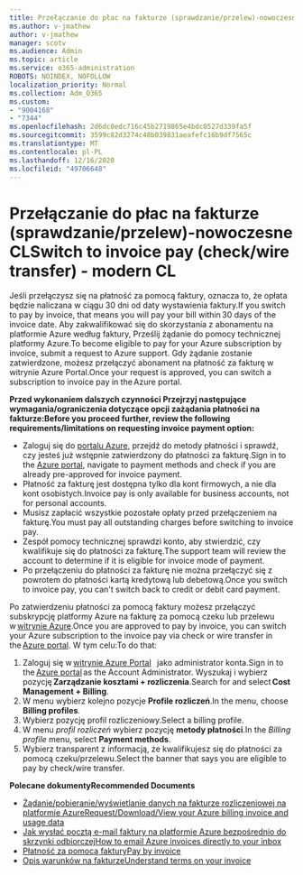 ```yaml
---
title: Przełączanie do płac na fakturze (sprawdzanie/przelew)-nowoczesne CL
ms.author: v-jmathew
author: v-jmathew
manager: scotv
ms.audience: Admin
ms.topic: article
ms.service: o365-administration
ROBOTS: NOINDEX, NOFOLLOW
localization_priority: Normal
ms.collection: Adm_O365
ms.custom:
- "9004168"
- "7344"
ms.openlocfilehash: 2d6dc0edc716c45b2719865e4bdc0527d339fa5f
ms.sourcegitcommit: 3599c82d3274c48b039831aeafefc16b9df7565c
ms.translationtype: MT
ms.contentlocale: pl-PL
ms.lasthandoff: 12/16/2020
ms.locfileid: "49706648"
---
```

# <a name="switch-to-invoice-pay-checkwire-transfer---modern-cl"></a><span data-ttu-id="5bac4-102">Przełączanie do płac na fakturze (sprawdzanie/przelew)-nowoczesne CL</span><span class="sxs-lookup"><span data-stu-id="5bac4-102">Switch to invoice pay (check/wire transfer) - modern CL</span></span>

<span data-ttu-id="5bac4-103">Jeśli przełączysz się na płatność za pomocą faktury, oznacza to, że opłata będzie naliczana w ciągu 30 dni od daty wystawienia faktury.</span><span class="sxs-lookup"><span data-stu-id="5bac4-103">If you switch to pay by invoice, that means you will pay your bill within 30 days of the invoice date.</span></span> <span data-ttu-id="5bac4-104">Aby zakwalifikować się do skorzystania z abonamentu na platformie Azure według faktury, Prześlij żądanie do pomocy technicznej platformy Azure.</span><span class="sxs-lookup"><span data-stu-id="5bac4-104">To become eligible to pay for your Azure subscription by invoice, submit a request to Azure support.</span></span> <span data-ttu-id="5bac4-105">Gdy żądanie zostanie zatwierdzone, możesz przełączyć abonament na płatność za fakturę w witrynie Azure Portal.</span><span class="sxs-lookup"><span data-stu-id="5bac4-105">Once your request is approved, you can switch a subscription to invoice pay in the Azure portal.</span></span>

<span data-ttu-id="5bac4-106">**Przed wykonaniem dalszych czynności Przejrzyj następujące wymagania/ograniczenia dotyczące opcji zażądania płatności na fakturze:**</span><span class="sxs-lookup"><span data-stu-id="5bac4-106">**Before you proceed further, review the following requirements/limitations on requesting invoice payment option:**</span></span>

- <span data-ttu-id="5bac4-107">Zaloguj się do [portalu Azure](https://portal.azure.com/), przejdź do metody płatności i sprawdź, czy jesteś już wstępnie zatwierdzony do płatności za fakturę.</span><span class="sxs-lookup"><span data-stu-id="5bac4-107">Sign in to the [Azure portal](https://portal.azure.com/), navigate to payment methods and check if you are already pre-approved for invoice payment.</span></span>
- <span data-ttu-id="5bac4-108">Płatność za fakturę jest dostępna tylko dla kont firmowych, a nie dla kont osobistych.</span><span class="sxs-lookup"><span data-stu-id="5bac4-108">Invoice pay is only available for business accounts, not for personal accounts.</span></span>
- <span data-ttu-id="5bac4-109">Musisz zapłacić wszystkie pozostałe opłaty przed przełączeniem na fakturę.</span><span class="sxs-lookup"><span data-stu-id="5bac4-109">You must pay all outstanding charges before switching to invoice pay.</span></span>
- <span data-ttu-id="5bac4-110">Zespół pomocy technicznej sprawdzi konto, aby stwierdzić, czy kwalifikuje się do płatności za fakturę.</span><span class="sxs-lookup"><span data-stu-id="5bac4-110">The support team will review the account to determine if it is eligible for invoice mode of payment.</span></span>
- <span data-ttu-id="5bac4-111">Po przełączeniu do płatności za fakturę nie można przełączyć się z powrotem do płatności kartą kredytową lub debetową.</span><span class="sxs-lookup"><span data-stu-id="5bac4-111">Once you switch to invoice pay, you can't switch back to credit or debit card payment.</span></span>

<span data-ttu-id="5bac4-112">Po zatwierdzeniu płatności za pomocą faktury możesz przełączyć subskrypcję platformy Azure na fakturę za pomocą czeku lub przelewu w [witrynie Azure](https://portal.azure.com/).</span><span class="sxs-lookup"><span data-stu-id="5bac4-112">Once you are approved to pay by invoice, you can switch your Azure subscription to the invoice pay via check or wire transfer in the [Azure portal](https://portal.azure.com/).</span></span>
<span data-ttu-id="5bac4-113">W tym celu:</span><span class="sxs-lookup"><span data-stu-id="5bac4-113">To do that:</span></span>

1. <span data-ttu-id="5bac4-114">Zaloguj się w [witrynie Azure Portal](https://portal.azure.com/)   jako administrator konta.</span><span class="sxs-lookup"><span data-stu-id="5bac4-114">Sign in to the [Azure portal](https://portal.azure.com/) as the Account Administrator.</span></span> <span data-ttu-id="5bac4-115">Wyszukaj i wybierz pozycję **Zarządzanie kosztami + rozliczenia**.</span><span class="sxs-lookup"><span data-stu-id="5bac4-115">Search for and select **Cost Management + Billing**.</span></span>
2. <span data-ttu-id="5bac4-116">W menu wybierz kolejno pozycje **Profile rozliczeń**.</span><span class="sxs-lookup"><span data-stu-id="5bac4-116">In the menu, choose **Billing profiles**.</span></span>
3. <span data-ttu-id="5bac4-117">Wybierz pozycję profil rozliczeniowy.</span><span class="sxs-lookup"><span data-stu-id="5bac4-117">Select a billing profile.</span></span>
4. <span data-ttu-id="5bac4-118">W menu *profil rozliczeń* wybierz pozycję **metody płatności**.</span><span class="sxs-lookup"><span data-stu-id="5bac4-118">In the *Billing profile* menu, select **Payment methods**.</span></span>
5. <span data-ttu-id="5bac4-119">Wybierz transparent z informacją, że kwalifikujesz się do płatności za pomocą czeku/przelewu.</span><span class="sxs-lookup"><span data-stu-id="5bac4-119">Select the banner that says you are eligible to pay by check/wire transfer.</span></span>

<span data-ttu-id="5bac4-120">**Polecane dokumenty**</span><span class="sxs-lookup"><span data-stu-id="5bac4-120">**Recommended Documents**</span></span>

- [<span data-ttu-id="5bac4-121">Żądanie/pobieranie/wyświetlanie danych na fakturze rozliczeniowej na platformie Azure</span><span class="sxs-lookup"><span data-stu-id="5bac4-121">Request/Download/View your Azure billing invoice and usage data</span></span>](https://docs.microsoft.com/azure/billing/billing-download-azure-invoice-daily-usage-date)
- [<span data-ttu-id="5bac4-122">Jak wysłać pocztą e-mail faktury na platformie Azure bezpośrednio do skrzynki odbiorczej</span><span class="sxs-lookup"><span data-stu-id="5bac4-122">How to email Azure invoices directly to your inbox</span></span>](https://docs.microsoft.com/azure/billing/billing-download-azure-invoice-daily-usage-date)
- [<span data-ttu-id="5bac4-123">Płatność za pomocą faktury</span><span class="sxs-lookup"><span data-stu-id="5bac4-123">Pay by invoice</span></span>](https://docs.microsoft.com/azure/billing/billing-how-to-pay-by-invoice)
- [<span data-ttu-id="5bac4-124">Opis warunków na fakturze</span><span class="sxs-lookup"><span data-stu-id="5bac4-124">Understand terms on your invoice</span></span>](https://docs.microsoft.com/azure/billing/billing-understand-your-invoice)

